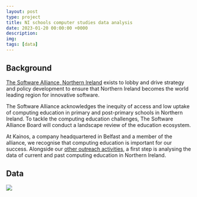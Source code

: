 ```yaml
---
layout: post
type: project
title: NI schools computer studies data analysis
date: 2023-01-20 00:00:00 +0000
description: 
img: 
tags: [data] 
---
```


## Background

[The Software Alliance, Northern Ireland](https://softwarealliancenorthernirelan.godaddysites.com/about) exists to lobby and drive strategy and policy development to ensure that Northern Ireland becomes the world leading region for innovative software.  

The Software Alliance acknowledges the inequity of access and low uptake of computing education in primary and post-primary schools in Northern Ireland. To tackle the computing education challenges, The Software Alliance Board will conduct a landscape review of the education ecosystem.  

At Kainos, a company headquartered in Belfast and a member of the alliance, we recognise that computing education is important for our success. Alongside our [other outreach activities](https://www.kainos.com/insights/news/kainos-tech-outreach-programme-receives-highly-commended-honour-responsible-business-awards), a first step is analysing the data of current and past computing education in Northern Ireland.

## Data

<div class='tableauPlaceholder' id='viz1674216684821' style='position: relative'><noscript><a href='#'><img alt=' ' src='https:&#47;&#47;public.tableau.com&#47;static&#47;images&#47;ou&#47;outreach_16691215001850&#47;Map_ICT&#47;1_rss.png' style='border: none' /></a></noscript><object class='tableauViz'  style='display:none;'><param name='host_url' value='https%3A%2F%2Fpublic.tableau.com%2F' /> <param name='embed_code_version' value='3' /> <param name='site_root' value='' /><param name='name' value='outreach_16691215001850&#47;Map_ICT' /><param name='tabs' value='yes' /><param name='toolbar' value='yes' /><param name='static_image' value='https:&#47;&#47;public.tableau.com&#47;static&#47;images&#47;ou&#47;outreach_16691215001850&#47;Map_ICT&#47;1.png' /> <param name='animate_transition' value='yes' /><param name='display_static_image' value='yes' /><param name='display_spinner' value='yes' /><param name='display_overlay' value='yes' /><param name='display_count' value='yes' /><param name='language' value='en-US' /></object></div>                <script type='text/javascript'>                    var divElement = document.getElementById('viz1674216684821');                    var vizElement = divElement.getElementsByTagName('object')[0];                    vizElement.style.width='100%';vizElement.style.height=(divElement.offsetWidth*0.75)+'px';                    var scriptElement = document.createElement('script');                    scriptElement.src = 'https://public.tableau.com/javascripts/api/viz_v1.js';                    vizElement.parentNode.insertBefore(scriptElement, vizElement);                </script>